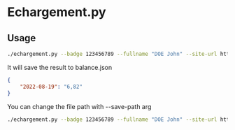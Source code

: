 # Echargement.py

## Usage

```bash
./echargement.py --badge 123456789 --fullname "DOE John" --site-url https://www.e-chargement.com/api/libertis
```

It will save the result to balance.json

```json
{
    "2022-08-19": "6,82"
}
```

You can change the file path with --save-path arg

```bash
./echargement.py --badge 123456789 --fullname "DOE John" --site-url https://www.e-chargement.com/api/libertis --save-path /tmp/my_balance.json
```
